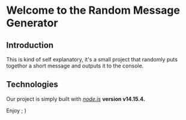 # Welcome to the Random Message Generator

## Introduction 

This is kind of self explanatory, it's a small project that randomly puts togethor a short message and outputs it to the console.

## Technologies

Our project is simply built with [*node.js*](https://nodejs.org/en/) **version v14.15.4.**

Enjoy ; )

